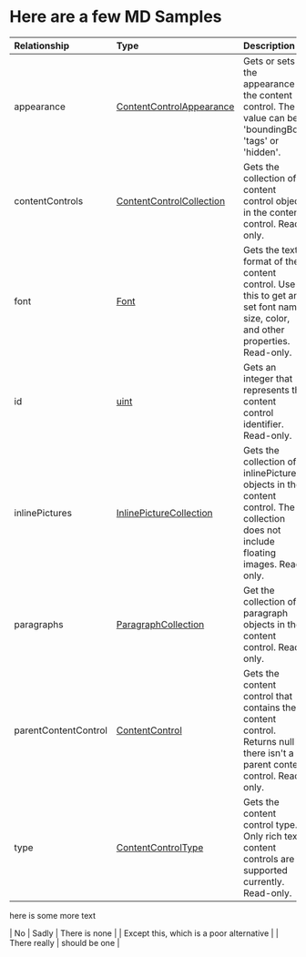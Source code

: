 # Here are a few MD Samples

| Relationship  |Type	|Description|
|:---------------|:--------|:----------|
|appearance|[ContentControlAppearance](contentcontrolappearance.md)|Gets or sets the appearance of the content control. The value can be 'boundingBox', 'tags' or 'hidden'.|
|contentControls|[ContentControlCollection](contentcontrolcollection.md)|Gets the collection of content control objects in the content control. Read-only.|
|font|[Font](font.md)|Gets the text format of the content control. Use this to get and set font name, size, color, and other properties. Read-only.|
|id|[uint](uint.md)|Gets an integer that represents the content control identifier. Read-only.|
|inlinePictures|[InlinePictureCollection](inlinepicturecollection.md)|Gets the collection of inlinePicture objects in the content control. The collection does not include floating images. Read-only.|
|paragraphs|[ParagraphCollection](paragraphcollection.md)|Get the collection of paragraph objects in the content control. Read-only.|
|parentContentControl|[ContentControl](contentcontrol.md)|Gets the content control that contains the content control. Returns null if there isn't a parent content control. Read-only.|
|type|[ContentControlType](contentcontroltype.md)|Gets the content control type. Only rich text content controls are supported currently. Read-only.|

here is some more text  

| No | Sadly        | There is none              |
| Except this, which is a poor alternative       |
| There really      | should be one              |

